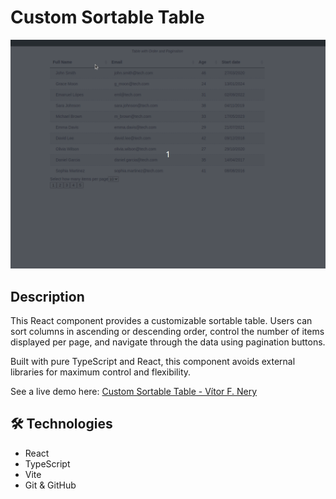 # Custom Sortable Table

![preview](.github/preview.gif)

## Description

This React component provides a customizable sortable table. Users can sort columns in ascending or descending order, control the number of items displayed per page, and navigate through the data using pagination buttons. 

Built with pure TypeScript and React, this component avoids external libraries for maximum control and flexibility.

See a live demo here: [Custom Sortable Table - Vítor F. Nery](https://custom-sortable-table-vitorfnery.netlify.app/)

## 🛠️ Technologies 

- React
- TypeScript
- Vite
- Git & GitHub